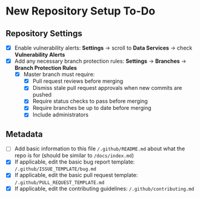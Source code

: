 # New Repository Setup To-Do

## Repository Settings

- [x] Enable vulnerability alerts: **Settings** -> scroll to **Data Services** -> check **Vulnerability Alerts**
- [x] Add any necessary branch protection rules: **Settings** -> **Branches** -> **Branch Protection Rules**
  - [x] Master branch must require:
    - [x] Pull request reviews before merging
    - [x] Dismiss stale pull request approvals when new commits are pushed
    - [x] Require status checks to pass before merging
    - [x] Require branches be up to date before merging
    - [x] Include administrators

## Metadata

- [ ] Add basic information to this file `/.github/README.md` about what the repo is for (should be similar to `/docs/index.md`)
- [x] If applicable, edit the basic bug report template: `/.github/ISSUE_TEMPLATE/bug.md`
- [x] If applicable, edit the basic pull request template: `/.github/PULL_REQUEST_TEMPLATE.md`
- [x] If applicable, edit the contributing guidelines: `/.github/contributing.md`
